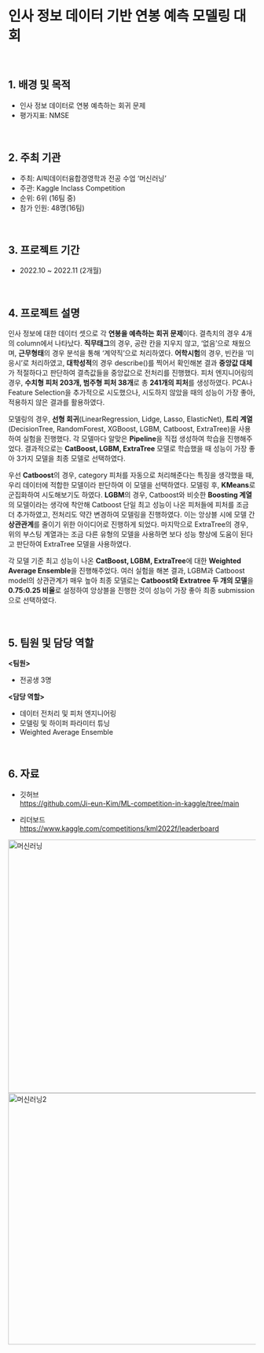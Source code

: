 # 인사 정보 데이터 기반 연봉 예측 모델링 대회 

<br/>

## 1. 배경 및 목적

- 인사 정보 데이터로 연봉 예측하는 회귀 문제
- 평가지표: NMSE

<br/>

## 2. 주최 기관

- 주최: AI빅데이터융합경영학과 전공 수업 ‘머신러닝’
- 주관: Kaggle Inclass Competition
- 순위: 6위 (16팀 중)
- 참가 인원: 48명(16팀)

<br/>

## 3. 프로젝트 기간

- 2022.10 ~ 2022.11 (2개월)
  
<br/>

## 4. 프로젝트 설명 
인사 정보에 대한 데이터 셋으로 각 **연봉을 예측하는 회귀 문제**이다. 결측치의 경우 4개의 column에서 나타났다. **직무태그**의 경우, 공란 칸을 지우지 않고, ‘없음’으로 채웠으며, **근무형태**의 경우 분석을 통해 ‘계약직’으로 처리하였다. **어학시험**의 경우, 빈칸을 ‘미응시’로 처리하였고, **대학성적**의 경우 describe()를 찍어서 확인해본 결과 **중앙값 대체**가 적절하다고 판단하여 결측값들을 중앙값으로 전처리를 진행했다. 피처 엔지니어링의 경우, **수치형 피처 203개, 범주형 피처 38개**로 총 **241개의 피처**를 생성하였다. PCA나 Feature Selection을 추가적으로 시도했으나, 시도하지 않았을 때의 성능이 가장 좋아, 적용하지 않은 결과를 활용하였다.  

   모델링의 경우, **선형 회귀**(LinearRegression, Lidge, Lasso, ElasticNet), **트리 계열**(DecisionTree, RandomForest, XGBoost, LGBM, Catboost, ExtraTree)을 사용하여 실험을 진행했다. 각 모델마다 알맞은 **Pipeline**을 직접 생성하여 학습을 진행해주었다. 결과적으로는 **CatBoost, LGBM, ExtraTree** 모델로 학습했을 때 성능이 가장 좋아 3가지 모델을 최종 모델로 선택하였다. 

   우선 **Catboost**의 경우, category 피처를 자동으로 처리해준다는 특징을 생각했을 때, 우리 데이터에 적합한 모델이라 판단하여 이 모델을 선택하였다. 모델링 후, **KMeans**로 군집화하여 시도해보기도 하였다. **LGBM**의 경우, Catboost와 비슷한 **Boosting 계열**의 모델이라는 생각에 착안해 Catboost 단일 최고 성능이 나온 피처들에 피처를 조금 더 추가하였고, 전처리도 약간 변경하여 모델링을 진행하였다. 이는 앙상블 시에 모델 간 **상관관계**를 줄이기 위한 아이디어로 진행하게 되었다. 마지막으로 ExtraTree의 경우, 위의 부스팅 계열과는 조금 다른 유형의 모델을 사용하면 보다 성능 향상에 도움이 된다고 판단하여 ExtraTree 모델을 사용하였다.

각 모델 기준 최고 성능이 나온 **CatBoost, LGBM, ExtraTree**에 대한 **Weighted Average Ensemble**을 진행해주었다.  여러 실험을 해본 결과, LGBM과 Catboost model의 상관관계가 매우 높아 최종 모델로는 **Catboost와 Extratree 두 개의 모델**을 **0.75:0.25 비율**로 설정하여 앙상블을 진행한 것이 성능이 가장 좋아 최종 submission으로 선택하였다.


<br/>

## 5. 팀원 및 담당 역할
**<팀원>**

- 전공생 3명

**<담당 역할>**

- 데이터 전처리 및 피처 엔지니어링
- 모델링 및 하이퍼 파라미터 튜닝
- Weighted Average Ensemble

<br/>

## 6. 자료

- 깃허브  
https://github.com/Ji-eun-Kim/ML-competition-in-kaggle/tree/main


- 리더보드  
https://www.kaggle.com/competitions/kml2022f/leaderboard
<img width="515" alt="머신러닝" src="https://github.com/Ji-eun-Kim/ML-competition-in-kaggle/assets/124686375/ba892dec-f0d9-43c8-9bcd-5fc446ba8178">
<img width="511" alt="머신러닝2" src="https://github.com/Ji-eun-Kim/ML-competition-in-kaggle/assets/124686375/f0d2f04b-cc76-4be1-9a85-d22ebe123677">



































